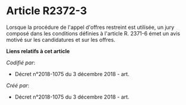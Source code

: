 # Article R2372-3

Lorsque la procédure de l'appel d'offres restreint est utilisée, un jury composé dans les conditions définies à l'article R.
2371-6 émet un avis motivé sur les candidatures et sur les offres.

**Liens relatifs à cet article**

_Codifié par_:

  - Décret n°2018-1075 du 3 décembre 2018 - art.

_Créé par_:

  - Décret n°2018-1075 du 3 décembre 2018 - art.
